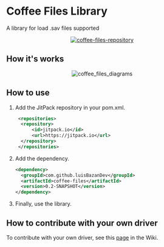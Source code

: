 # Coffee Files Library

A library for load .sav files supported

<div align="center">
 <a href="https://jitpack.io/#luisBazanDev/coffee-files">
  <img src="https://jitpack.io/v/luisBazanDev/coffee-files.svg" alt="coffee-files-repository">
 </a>
</div>

## How it's works

<div align="center">

![coffee_files_diagrams](https://github.com/luisBazanDev/coffee-files/assets/114754842/fe0d9534-2f9c-46f0-9250-665749d8980c)

</div>

## How to use

1. Add the JitPack repository in your pom.xml.

   ```xml
    <repositories>
     <repository>
         <id>jitpack.io</id>
         <url>https://jitpack.io</url>
     </repository>
    </repositories>
   ```

2. Add the dependency.

   ```xml
   <dependency>
     <groupId>com.github.luisBazanDev</groupId>
     <artifactId>coffee-files</artifactId>
     <version>0.2-SNAPSHOT</version>
   </dependency>
   ```

3. Finally, use the library.

## How to contribute with your own driver

To contribute with your own driver, see this
[page](https://github.com/luisBazanDev/coffee-files/wiki/Haciendo-mi-driver) in
the Wiki.
